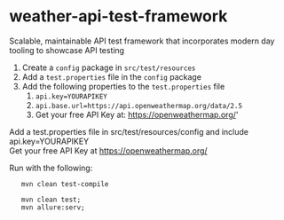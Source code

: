 # weather-api-test-framework
Scalable, maintainable API test framework that incorporates modern day tooling to showcase API testing

1. Create a `config` package in `src/test/resources`
2. Add a `test.properties` file in the `config` package
3. Add the following properties to the `test.properties` file
    1. `api.key=YOURAPIKEY`
    2. `api.base.url=https://api.openweathermap.org/data/2.5`
    3. Get your free API Key at: https://openweathermap.org/'

Add a test.properties file in src/test/resources/config and include  
api.key=YOURAPIKEY  
Get your free API Key at https://openweathermap.org/

Run with the following:  

``` shell
   mvn clean test-compile  
```

``` shell
   mvn clean test; 
   mvn allure:serv;
```
